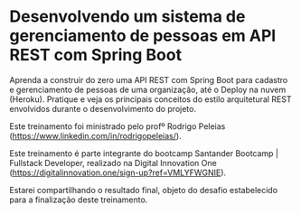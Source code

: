 # Desenvolvendo um sistema de gerenciamento de pessoas em API REST com Spring Boot

Aprenda a construir do zero uma API REST com Spring Boot para cadastro e gerenciamento de pessoas de uma organização, até o Deploy na nuvem (Heroku). Pratique e veja os principais conceitos do estilo arquitetural REST envolvidos durante o desenvolvimento do projeto.

Este treinamento foi ministrado pelo profº Rodrigo Peleias (https://www.linkedin.com/in/rodrigopeleias/).

Este treinamento é parte integrante do bootcamp Santander Bootcamp | Fullstack Developer, realizado na Digital Innovation One (https://digitalinnovation.one/sign-up?ref=VMLYFWGNIE).

Estarei compartilhando o resultado final, objeto do desafio estabelecido para a finalização deste treinamento.
